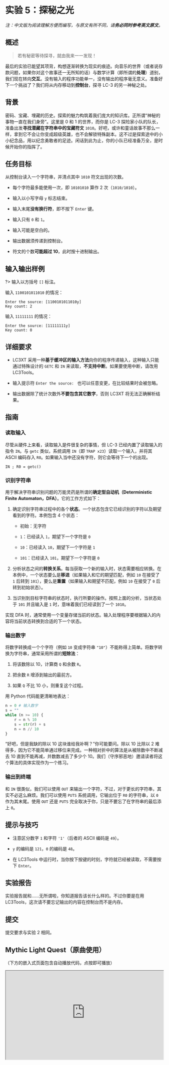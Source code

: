 # 实验 5：探秘之光

*注：中文版为阅读理解方便而编写，与原文有所不同，请**务必同时参考英文原文**。*

## 概述

> 若有秘密等待探寻，就由我来一一发现！

最后的实验已能望其项背，构想逐渐转换为现实的痕迹。向音乐的世界（或者说存款问题，如果你对这个故事还一无所知的话）与数学计算（即所谓的**处理**）道别，我们现在转向**交互**。没有输入的程序功能单一，没有输出的程序毫无意义。准备好下一个挑战了？我们将从内存移动到**控制台**，探寻 LC-3 的另一神秘之处。

## 背景

密码、宝藏、埋藏的历史。探索的魅力构筑着我们庞大的知识库。正所谓“神秘的事物一直在我们身旁”。这里是 0 和 1 的世界，而你是 LC-3 探险家小队的队长，准备出发**寻找潜藏在字符串中的宝藏符文** `1010`。好吧，或许和童话故事不那么一样，拿到它不会让你变成超级英雄，也不会解锁特殊副本。这不过是探索途中的小小纪念品，用以纪念勇敢者的足迹。闲话到此为止，你的小队已经准备万全，是时候开始你的指挥了。

## 任务目标

从控制台读入一个字符串，并清点其中 `1010` 符文出现的次数。

- 每个字符最多能使用一次，即 `10101010` 算作 2 次（`1010/1010`）。

- 输入以小写字母 `y` 标志结束。

- 输入末尾**没有换行符**，即不按下 `Enter` 键。

- 输入只有 `0` 和 `1`。

- 输入可能是空白的。

- 输出数据须传递到控制台。

- 符文的个数**可能超过 10**，此时按十进制输出。

## 输入输出样例

?> 输入以方括号 `[]` 标注。

输入 `1100101011010` 的情况：

```
Enter the source: [1100101011010y]
Key count: 2
```

输入 `11111111` 的情况：

```
Enter the source: [11111111y]
Key count: 0
```

## 详细要求

- LC3XT 采用一种**基于缓冲区的输入方法**向你的程序传递输入，这种输入只能通过特殊设计的 `GETC` 和 `IN` 来读取，**不支持中断**。如果要使用中断，请改用 LC3Tools。

- 输入提示符 `Enter the source: ` 也可以任意变更，在比较结果时会被忽略。

- 输出数据除了统计次数外**不要包含其它数字**，否则 LC3XT 将无法正确解析结果。

## 指南

### 读取输入

尽管从硬件上来看，读取输入是件很复杂的事情，但 LC-3 已经内置了读取输入的指令 `IN`。与 `getc` 类似，系统调用 `IN`（即 `TRAP x23`）读取一个输入，并将其 ASCII 编码存入 `R0`。如果输入当中还没有字符，则它会等待下一个的出现。

```
IN ; R0 = getc()
```

### 识别字符串

用于解决字符串识别问题的万能灵药是所谓的**确定型自动机（Deterministic Finite Automaton，DFA）**。它的工作方式如下：

1. 确定识别字符串过程中的各个**状态**。一个状态包含它已经识别的字符以及期望看到的字符。本例包含 4 个状态：
   
   - 初始：无字符
   
   - `1`：已经读入 `1`，期望下一个字符是 `0`
   
   - `10`：已经读入 `10`，期望下一个字符是 `1`
   
   - `101`：已经读入 `101`，期望下一个字符是 `0`

2. 分析状态之间的**转换关系**。每当获取一个新的输入时，状态需要相应转换。在本例中，一个状态要么是**移进**（如果输入和它的期望匹配，例如 `10` 在接受了 `1` 后转到 `101`），要么是**重置**（如果输入和期望不匹配，例如 `10` 在接受了 `0` 后转到初始状态）。

3. 当识别到目标字符串的状态时，执行所要的操作。按照上面的分析，当状态处于 `101` 并且输入是 `1` 时，意味着我们已经读到了一个 `1010`。

实现 DFA 时，通常使用一个变量存储当前的状态。输入处理程序要根据输入的内容将当前状态转换到合适的下一个状态。

### 输出数字

将数字转换成一个个字符（例如 `10` 变成字符串 `"10"`）不能称得上简单。将数字转换为字符串，通常采用所谓的**短除法**：

1. 将该数除以 10，计算商 `Q` 和余数 `R`。

2. 把余数 `R` 增添到输出的最前方。

3. 如果 `Q` 不比 10 小，则重复这个过程。

用 Python 代码能更清晰地表达：

```python
n = 0 # 输入数字
s = ""
while (n >= 10) {
    r = n % 10
    s = str(r) + s
    n = n // 10
}
```

“好吧，但是我缺的除以 10 这块谁给我补啊？”你可能要问。除以 10 比除以 2 难得多，因为它不能简单通过移位来完成。一种相对折中的算法是从被除数中不断减去 10 直到不能再减，并数数减去了多少个 10。我们（守序邪恶地）邀请读者将这个算法的具体实现作为一个练习。

### 输出到终端

和 `IN` 很类似，我们可以使用 `OUT` 来输出一个字符，不过，对于更长的字符串，其实不必这么麻烦。我们可以使用 `PUTS` 系统调用，它输出位于 `R0` 的字符串，以 `0` 作为其末尾。使用 `OUT` 还是 `PUTS` 完全取决于你，只是不要忘了在字符串的最后添上 `0`。

## 提示与技巧

- 注意区分数字 `1` 和字符 `'1'`（后者的 ASCII 编码是 `49`）。

- `y` 的编码是 `121`，`0` 的编码是 `48`。

- 在 LC3Tools 中运行时，当你按下按键的时刻，字符就已经被读取，不需要按下 `Enter`。

## 实验报告

实验报告就和……无所谓啦，你知道报告该长什么样的。不过你要是在用 LC3Tools，这次请不要忘记输出的内容在控制台而不是内存。

## 提交

提交要求与实验 2 相同。

## Mythic Light Quest（原曲使用）

（下方的嵌入式页面包含自动播放代码，点按即可播放）

<style>

    #player {
        width: 100%;
        aspect-ratio: 16 / 9;
    }

</style>

<iframe id="player" src="https://monster-siren.hypergryph.com/music/880310" referrerpolicy="no-referrer"/>
